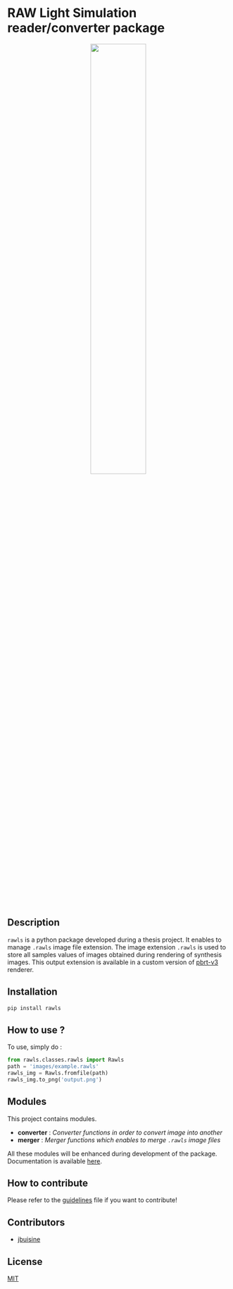 RAW Light Simulation reader/converter package
=============================================

<p align="center">
    <img src="https://github.com/prise-3d/rawls/blob/master/rawls_logo.png" width="50%">
</p>

Description
-----------

`rawls` is a python package developed during a thesis project. It enables to manage `.rawls` image file extension. The image extension `.rawls` is used to store all samples values of images obtained during rendering of synthesis images. This output extension is available in a custom version of [pbrt-v3](https://github.com/prise-3d/pbrt-v3) renderer.

Installation
------------

```bash
pip install rawls
```

How to use ?
------------

To use, simply do :

```python
from rawls.classes.rawls import Rawls
path = 'images/example.rawls'
rawls_img = Rawls.fromfile(path)
rawls_img.to_png('output.png')
```

Modules
-------

This project contains modules.

- **converter** : *Converter functions in order to convert image into another*
- **merger** : *Merger functions which enables to merge `.rawls` image files*

All these modules will be enhanced during development of the package. Documentation is available [here](https://prise-3d.github.io/rawls/).

How to contribute
-----------------

Please refer to the [guidelines](CONTRIBUTING.md) file if you want to contribute!

## Contributors

* [jbuisine](https://github.com/jbuisine)

## License

[MIT](LICENSE)
